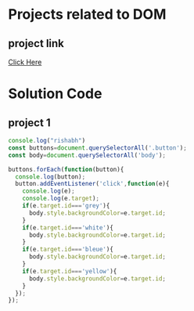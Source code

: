# Projects related to DOM

## project link
[Click Here](https://stackblitz.com/edit/dom-project-chaiaurcode?file=index.html)

# Solution Code

## project 1

```javascript
console.log("rishabh")
const buttons=document.querySelectorAll('.button');
const body=document.querySelectorAll('body');

buttons.forEach(function(button){
  console.log(button);
  button.addEventListener('click',function(e){
    console.log(e);
    console.log(e.target);
    if(e.target.id==='grey'){
      body.style.backgroundColor=e.target.id;
    }
    if(e.target.id==='white'){
      body.style.backgroundColor=e.target.id;
    }
    if(e.target.id==='bleue'){
      body.style.backgroundColor=e.target.id;
    }
    if(e.target.id==='yellow'){
      body.style.backgroundColor=e.target.id;
    }
  });
});

```